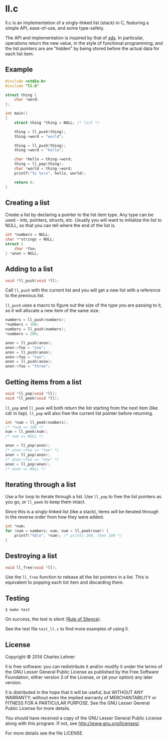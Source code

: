 # ll.c

ll.c is an implementation of a singly-linked list (stack) in C, featuring
a simple API, ease-of-use, and some type-safety.

The API and implementation is inspired by that of
[sds](https://github.com/antirez/sds). In particular, operations return
the new value, in the style of functional programming; and the list pointers are
are "hidden" by being stored before the actual data for each list item.

## Example

```c
#include <stdio.h>
#include "ll.h"

struct thing {
    char *word;
};

int main()
{
    struct thing *thing = NULL; /* list */

    thing = ll_push(thing);
    thing->word = "world";

    thing = ll_push(thing);
    thing->word = "hello";

    char *hello = thing->word;
    thing = ll_pop(thing);
    char *world = thing->word;
    printf("%s %s\n", hello, world);

    return 0;
}
```

## Creating a list

Create a list by declaring a pointer to the list item type. Any type can be
used - ints, pointers, structs, etc. Usually you will want to initialize the
list to NULL, so that you can tell where the end of the list is.

```c
int *numbers = NULL;
char **strings = NULL;
struct {
	char *foo;
} *anon = NULL;
```

## Adding to a list

```c
void *ll_push(void *ll);
```

Call `ll_push` with the current list and you will get a new list with a
reference to the previous list.

`ll_push` uses a macro to figure out the size of the type you are passing to it,
so it will allocate a new item of the same size.

```c
numbers = ll_push(numbers);
*numbers = 100;
numbers = ll_push(numbers);
*numbers = 200;

anon = ll_push(anon);
anon->foo = "one";
anon = ll_push(anon);
anon->foo = "two";
anon = ll_push(anon);
anon->foo = "three";
```

## Getting items from a list

```c
void *ll_pop(void *ll);
void *ll_peek(void *ll);
```

`ll_pop` and `ll_peek` will both return the list starting from the next item
(like cdr in lisp). `ll_pop` will also free the current list pointer before
returning.

```c
int *num = ll_peek(numbers);
/* *num == 100 */
num = ll_peek(num);
/* num == NULL */

anon = ll_pop(anon);
/* anon->foo == "two" */
anon = ll_pop(anon);
/* anon->foo == "one" */
anon = ll_pop(anon);
/* anon == NULL */

```

## Iterating through a list

Use a for loop to iterate through a list. Use `ll_pop` to free the list
pointers as you go, or `ll_peek` to keep them intact.

Since this is a singly-linked list (like a stack), items will be iterated
through in the reverse order from how they were added.

```c
int *num;
for (num = numbers; num; num = ll_peek(num)) {
	printf("%d\n", *num); /* prints 200, then 100 */
}
```

## Destroying a list

```c
void ll_free(void *ll);
```
Use the `ll_free` function to release all the list pointers in a list. This is
equivalent to popping each list item and discarding them.

## Testing

    $ make test

On success, the test is silent ([Rule of Silence](http://www.linfo.org/rule_of_silence.html)).

See the test file `test_ll.c` to find more examples of using ll.

## License

Copyright © 2014 Charles Lehner

ll is free software: you can redistribute it and/or modify it under
the terms of the GNU Lesser General Public License as published by the
Free Software Foundation, either version 3 of the License, or (at your
option) any later version.

ll is distributed in the hope that it will be useful,
but WITHOUT ANY WARRANTY; without even the implied warranty of
MERCHANTABILITY or FITNESS FOR A PARTICULAR PURPOSE.  See the
GNU Lesser General Public License for more details.

You should have received a copy of the GNU Lesser General Public License
along with this program.  If not, see <http://www.gnu.org/licenses/>.

For more details see the file LICENSE.
